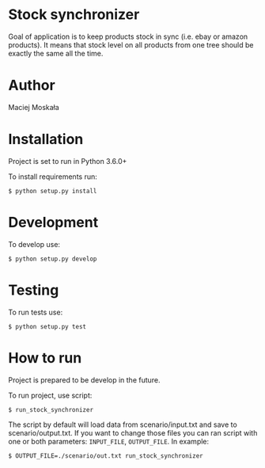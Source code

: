 # Stock synchronizer

Goal of application is to keep products stock in sync (i.e. ebay or amazon products). It means that stock level on all products from one tree should be exactly the same all the time.

# Author

Maciej Moskała

# Installation

Project is set to run in Python 3.6.0+

To install requirements run:

```
$ python setup.py install
```

# Development

To develop use:

```
$ python setup.py develop
```

# Testing

To run tests use:

```
$ python setup.py test
```

# How to run

Project is prepared to be develop in the future.

To run project, use script:

```
$ run_stock_synchronizer
```

The script by default will load data from scenario/input.txt and save to scenario/output.txt. If you want to change those files you can ran script with one or both parameters: `INPUT_FILE`, `OUTPUT_FILE`. In example:

```
$ OUTPUT_FILE=./scenario/out.txt run_stock_synchronizer
```
